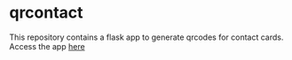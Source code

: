 # qrcontact

This repository contains a flask app to generate qrcodes for contact cards.
Access the app [here](https://contactqr.herokuapp.com)
